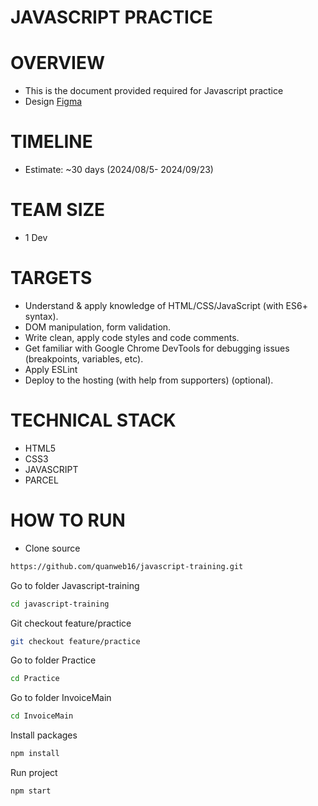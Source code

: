 # JAVASCRIPT PRACTICE
# OVERVIEW
- This is the document provided required for Javascript practice
- Design [Figma](https://figma.com/design/G8rQ1mN8oQSyNX0AtO1pEn/Admin-Dashboard-UI-Kit-(Community)?node-id=807-18528&node-type=frame&t=7cL2CuJs1dd7zLK2-0)
# TIMELINE
- Estimate: ~30 days (2024/08/5- 2024/09/23)
# TEAM SIZE
- 1 Dev
# TARGETS
- Understand & apply knowledge of HTML/CSS/JavaScript (with ES6+ syntax).
- DOM manipulation, form validation.
- Write clean, apply code styles and code comments.
- Get familiar with Google Chrome DevTools for debugging issues (breakpoints, variables, etc).
- Apply ESLint
- Deploy to the hosting (with help from supporters) (optional).
# TECHNICAL STACK
- HTML5
- CSS3
- JAVASCRIPT
- PARCEL
# HOW TO RUN
- Clone source
```bash
https://github.com/quanweb16/javascript-training.git
```
Go to folder Javascript-training
```bash
cd javascript-training
``` 
Git checkout feature/practice
```bash
git checkout feature/practice
``` 
Go to folder Practice
```bash
cd Practice 
```
Go to folder InvoiceMain
```bash
cd InvoiceMain 
```
Install packages
```bash
npm install
```
Run project
```bash
npm start
```

